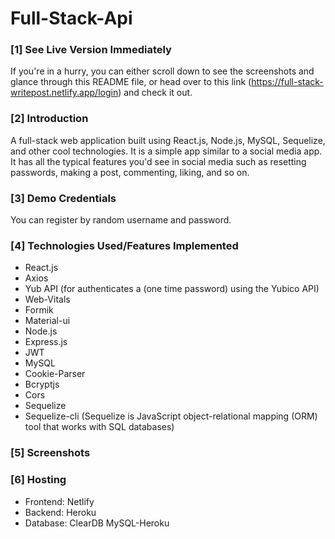 # Full-Stack-Api

### [1] See Live Version Immediately
If you're in a hurry, you can either scroll down to see the screenshots and glance through this README file, or head over to this link (https://full-stack-writepost.netlify.app/login) and check it out.

### [2] Introduction
A full-stack web application built using React.js, Node.js, MySQL, Sequelize, and other cool technologies. It is a simple app similar to a social media app. It has all the typical features you'd see in social media such as resetting passwords, making a post, commenting, liking, and so on.

### [3] Demo Credentials 
You can register by random username and password.

### [4] Technologies Used/Features Implemented
* React.js
* Axios
* Yub API (for authenticates a (one time password) using the Yubico API)
* Web-Vitals
* Formik
* Material-ui
* Node.js
* Express.js
* JWT
* MySQL
* Cookie-Parser
* Bcryptjs
* Cors
* Sequelize
* Sequelize-cli (Sequelize is JavaScript object-relational mapping (ORM) tool that works with SQL databases)

### [5] Screenshots

### [6] Hosting
* Frontend: Netlify
* Backend: Heroku
* Database: ClearDB MySQL-Heroku
